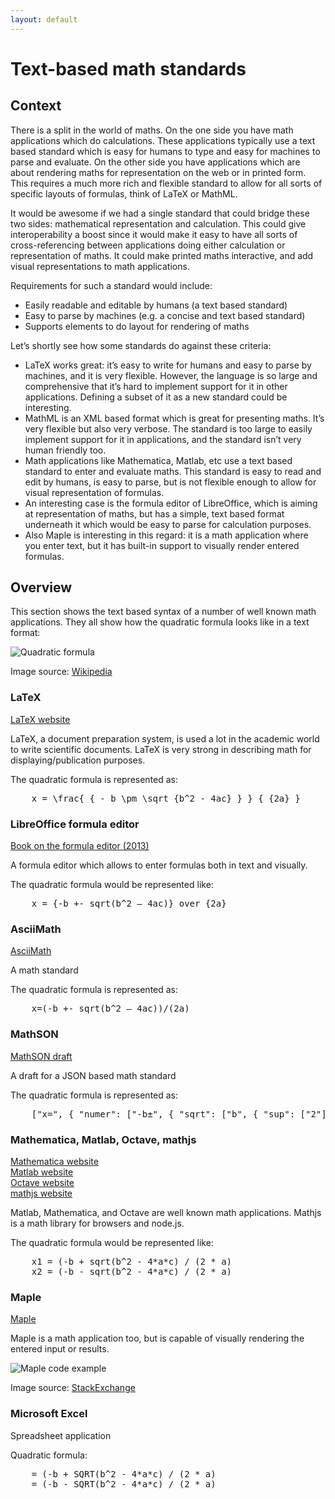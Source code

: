 ```yaml
---
layout: default
---
```


# Text-based math standards

## Context

There is a split in the world of maths. On the one side you have math applications which do calculations. These applications typically use a text based standard which is easy for humans to type and easy for machines to parse and evaluate. On the other side you have applications which are about rendering maths for representation on the web or in printed form. This requires a much more rich and flexible standard to allow for all sorts of specific layouts of formulas, think of LaTeX or MathML.

It would be awesome if we had a single standard that could bridge these two sides: mathematical representation and calculation. This could give interoperability a boost since it would make it easy to have all sorts of cross-referencing between applications doing either calculation or representation of maths. It could make printed maths interactive, and add visual representations to math applications.

Requirements for such a standard would include:

- Easily readable and editable by humans (a text based standard)
- Easy to parse by machines (e.g. a concise and text based standard)
- Supports elements to do layout for rendering of maths

Let’s shortly see how some standards do against these criteria:

- LaTeX works great: it’s easy to write for humans and easy to parse by machines, and it is very flexible. However,  the language is so large and comprehensive that it’s hard to implement support for it in other applications. Defining a subset of it as a new standard could be interesting.
- MathML is an XML based format which is great for presenting maths. It’s very flexible but also very verbose. The standard is too large to easily implement support for it in applications, and the standard isn’t very human friendly too.
- Math applications like Mathematica, Matlab, etc use a text based standard to enter and evaluate maths. This standard is easy to read and edit by humans, is easy to parse, but is not flexible enough to allow for visual representation of formulas.
- An interesting case is the formula editor of LibreOffice, which is aiming at representation of maths, but has a simple, text based format underneath it which would be easy to parse for calculation purposes.
- Also Maple is interesting in this regard: it is a math application where you enter text, but it has built-in support to visually render entered formulas.

## Overview

This section shows the text based syntax of a number of well known math applications. They all show how the quadratic formula looks like in a text format:

![Quadratic formula](https://w3c.github.io/mathonwebpages/img/quadratic_formula.png)

Image source: [Wikipedia](https://www.wikiwand.com/en/Quadratic_equation)


### LaTeX

[LaTeX website](https://www.wikiwand.com/en/LaTeX)

LaTeX, a document preparation system, is used a lot in the academic world to write scientific documents. LaTeX is very strong in describing math for displaying/publication purposes.

The quadratic formula is represented as:

<pre>
    x = \frac{ { - b \pm \sqrt {b^2 - 4ac} } } { {2a} }
</pre>

### LibreOffice formula editor

[Book on the formula editor (2013)](https://wiki.documentfoundation.org/images/3/37/MG40-MathGuide.pdf)

A formula editor which allows to enter formulas both in text and visually.

The quadratic formula would be represented like:

<pre>
    x = {-b +- sqrt(b^2 – 4ac)} over {2a}
</pre>

### AsciiMath

[AsciiMath](https://www.wikiwand.com/en/AsciiMath)

A math standard

The quadratic formula is represented as:

<pre>
    x=(-b +- sqrt(b^2 – 4ac))/(2a)
</pre>

### MathSON

[MathSON draft](https://gist.github.com/laughinghan/4350e4438e6cfc951826)

A draft for a JSON based math standard

The quadratic formula is represented as:

<pre>
    ["x=", { "numer": ["-b±", { "sqrt": ["b", { "sup": ["2"] }, "-4ac"] }], "denom": ["2a"] }]
</pre>

### Mathematica, Matlab, Octave, mathjs

[Mathematica website](https://www.wolfram.com/mathematica/)<br>
[Matlab website](http://www.mathworks.com/index.html?s_tid=gn_loc_drop)<br>
[Octave website](https://www.gnu.org/software/octave/)<br>
[mathjs website](http://mathjs.org/)

Matlab, Mathematica, and Octave are well known math applications. Mathjs is a math library for browsers and node.js.

The quadratic formula would be represented like:

<pre>
    x1 = (-b + sqrt(b^2 - 4*a*c) / (2 * a)
    x2 = (-b - sqrt(b^2 - 4*a*c) / (2 * a)
</pre>

### Maple

[Maple](http://www.maplesoft.com/)

Maple is a math application too, but is capable of visually rendering the entered input or results.

![Maple code example](https://w3c.github.io/mathonwebpages/img/maple_code_example.jpg)

Image source: [StackExchange](http://tex.stackexchange.com/questions/66143/maple-package-for-latex)


### Microsoft Excel

Spreadsheet application

Quadratic formula:

<pre>
    = (-b + SQRT(b^2 - 4*a*c) / (2 * a)
    = (-b - SQRT(b^2 - 4*a*c) / (2 * a)
</pre>
